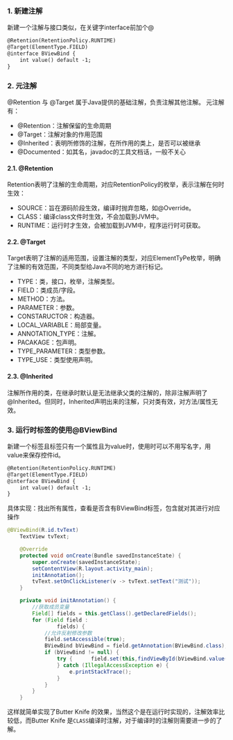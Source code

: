### 1. 新建注解

新建一个注解与接口类似，在关键字interface前加个@

```xml
@Retention(RetentionPolicy.RUNTIME)
@Target(ElementType.FIELD)
@interface BViewBind {
    int value() default -1;
}
```

### 2. 元注解

@Retention 与 @Target 属于Java提供的基础注解，负责注解其他注解。
元注解有：

- @Retention：注解保留的生命周期
- @Target：注解对象的作用范围
- @Inherited：表明所修饰的注解，在所作用的类上，是否可以被继承
- @Documented：如其名，javadoc的工具文档话，一般不关心

#### 2.1. @Retention

Retention表明了注解的生命周期，对应RetentionPolicy的枚举，表示注解在何时生效：

- SOURCE：旨在源码阶段生效，编译时抛弃忽略，如@Override。
- CLASS：编译class文件时生效，不会加载到JVM中。
- RUNTIME：运行时才生效，会被加载到JVM中，程序运行时可获取。

#### 2.2. @Target

Target表明了注解的适用范围，设置注解的类型，对应ElementTyPe枚举，明确了注解的有效范围，不同类型给Java不同的地方进行标记。

- TYPE：类，接口，枚举，注解类型。
- FIELD：类成员/字段。
- METHOD：方法。
- PARAMETER：参数。
- CONSTARUCTOR：构造器。
- LOCAL_VARIABLE：局部变量。
- ANNOTATION_TYPE：注解。
- PACAKAGE：包声明。
- TYPE_PARAMETER：类型参数。
- TYPE_USE：类型使用声明。

#### 2.3. @Inherited

注解所作用的类，在继承时默认是无法继承父类的注解的，除非注解声明了@Inherited。但同时，Inherited声明出来的注解，只对类有效，对方法/属性无效。



### 3. 运行时标签的使用@BViewBind

新建一个标签且标签只有一个属性且为value时，使用时可以不用写名字，用value来保存控件id。

``` xml
@Retention(RetentionPolicy.RUNTIME)
@Target(ElementType.FIELD)
@interface BViewBind {
    int value() default -1;
}
```

具体实现：找出所有属性，查看是否含有BViewBind标签，包含就对其进行对应操作

```java
@BViewBind(R.id.tvText)
    TextView tvText;

    @Override
    protected void onCreate(Bundle savedInstanceState) {
        super.onCreate(savedInstanceState);
        setContentView(R.layout.activity_main);
        initAnnotation();
        tvText.setOnClickListener(v -> tvText.setText("测试"));
    }

    private void initAnnotation() {
        //获取成员变量
        Field[] fields = this.getClass().getDeclaredFields();
        for (Field field :
                fields) {
            //允许反射修改参数
            field.setAccessible(true);
            BViewBind bViewBind = field.getAnnotation(BViewBind.class);
            if (bViewBind != null) {
                try {      field.set(this,findViewById(bViewBind.value()));
                } catch (IllegalAccessException e) {
                    e.printStackTrace();
                }
            }
        }
    }
```

这样就简单实现了Butter Knife 的效果，当然这个是在运行时实现的，注解效率比较低，而Butter Knife 是```CLASS```编译时注解，对于编译时的注解则需要进一步的了解。
